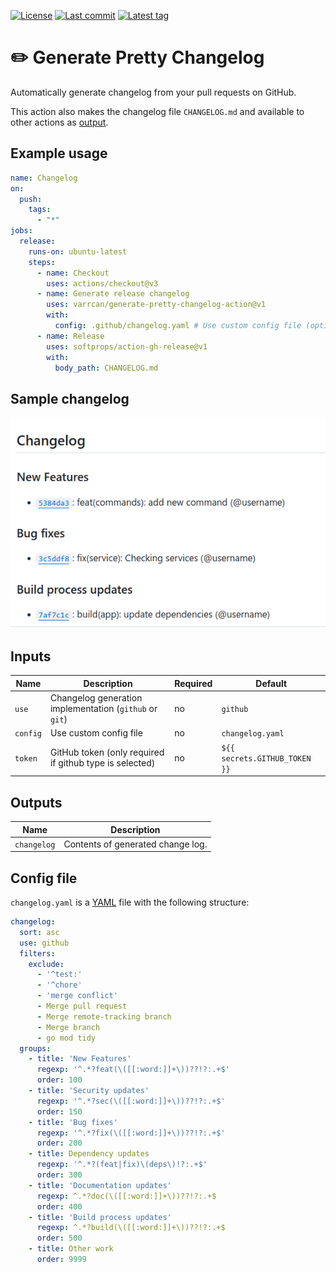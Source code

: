 [![License](https://img.shields.io/github/license/varrcan/generate-pretty-changelog-action.svg?style=flat-square)](LICENSE)
[![Last commit](https://img.shields.io/github/last-commit/varrcan/generate-pretty-changelog-action.svg?style=flat-square)](https://github.com/varrcan/generate-pretty-changelog-action/commits)
[![Latest tag](https://img.shields.io/github/tag/varrcan/generate-pretty-changelog-action.svg?style=flat-square)](https://github.com/varrcan/generate-pretty-changelog-action/releases)

# ✏️ Generate Pretty Changelog

Automatically generate changelog from your pull requests on GitHub.

This action also makes the changelog file `CHANGELOG.md` and available to other actions as [output](#outputs).

## Example usage

```yaml
name: Changelog
on:
  push:
    tags:
      - "*"
jobs:
  release:
    runs-on: ubuntu-latest
    steps:
      - name: Checkout
        uses: actions/checkout@v3
      - name: Generate release changelog
        uses: varrcan/generate-pretty-changelog-action@v1
        with:
          config: .github/changelog.yaml # Use custom config file (optional)
      - name: Release
        uses: softprops/action-gh-release@v1
        with:
          body_path: CHANGELOG.md
```

## Sample changelog

![sample.png](.github/img/sample.png)

## Inputs

| Name     | Description                                             | Required | Default                       |
|----------|---------------------------------------------------------|----------|-------------------------------|
| `use`    | Changelog generation implementation (`github` or `git`) | no       | `github`                      |
| `config` | Use custom config file                                  | no       | `changelog.yaml`              |
| `token`  | GitHub token (only required if github type is selected) | no       | `${{ secrets.GITHUB_TOKEN }}` |

## Outputs

| Name        | Description                       |
|-------------|-----------------------------------|
| `changelog` | Contents of generated change log. |

## Config file

`changelog.yaml` is a [YAML](https://yaml.org/) file with the following structure:

```yaml
changelog:
  sort: asc
  use: github
  filters:
    exclude:
      - '^test:'
      - '^chore'
      - 'merge conflict'
      - Merge pull request
      - Merge remote-tracking branch
      - Merge branch
      - go mod tidy
  groups:
    - title: 'New Features'
      regexp: '^.*?feat(\([[:word:]]+\))??!?:.+$'
      order: 100
    - title: 'Security updates'
      regexp: '^.*?sec(\([[:word:]]+\))??!?:.+$'
      order: 150
    - title: 'Bug fixes'
      regexp: '^.*?fix(\([[:word:]]+\))??!?:.+$'
      order: 200
    - title: Dependency updates
      regexp: '^.*?(feat|fix)\(deps\)!?:.+$'
      order: 300
    - title: 'Documentation updates'
      regexp: ^.*?doc(\([[:word:]]+\))??!?:.+$
      order: 400
    - title: 'Build process updates'
      regexp: ^.*?build(\([[:word:]]+\))??!?:.+$
      order: 500
    - title: Other work
      order: 9999

```
